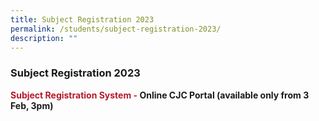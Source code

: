 ```yaml
---
title: Subject Registration 2023
permalink: /students/subject-registration-2023/
description: ""
---
```

### **Subject Registration 2023**

<span style = "color: #b61929"><b>Subject Registration System - </b></span><b><a href="https://portal.catholicjc.edu.sg/"></a><span style = "color #213b81">Online CJC Portal </span>(available only from 3 Feb, 3pm)